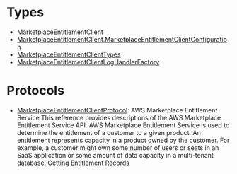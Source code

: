 # Types

  - [MarketplaceEntitlementClient](/aws-sdk-swift/reference/0.x/AWSMarketplaceEntitlementService/MarketplaceEntitlementClient)
  - [MarketplaceEntitlementClient.MarketplaceEntitlementClientConfiguration](/aws-sdk-swift/reference/0.x/AWSMarketplaceEntitlementService/MarketplaceEntitlementClient_MarketplaceEntitlementClientConfiguration)
  - [MarketplaceEntitlementClientTypes](/aws-sdk-swift/reference/0.x/AWSMarketplaceEntitlementService/MarketplaceEntitlementClientTypes)
  - [MarketplaceEntitlementClientLogHandlerFactory](/aws-sdk-swift/reference/0.x/AWSMarketplaceEntitlementService/MarketplaceEntitlementClientLogHandlerFactory)

# Protocols

  - [MarketplaceEntitlementClientProtocol](/aws-sdk-swift/reference/0.x/AWSMarketplaceEntitlementService/MarketplaceEntitlementClientProtocol):
    AWS Marketplace Entitlement Service This reference provides descriptions of the AWS Marketplace Entitlement Service API. AWS Marketplace Entitlement Service is used to determine the entitlement of a customer to a given product. An entitlement represents capacity in a product owned by the customer. For example, a customer might own some number of users or seats in an SaaS application or some amount of data capacity in a multi-tenant database. Getting Entitlement Records
